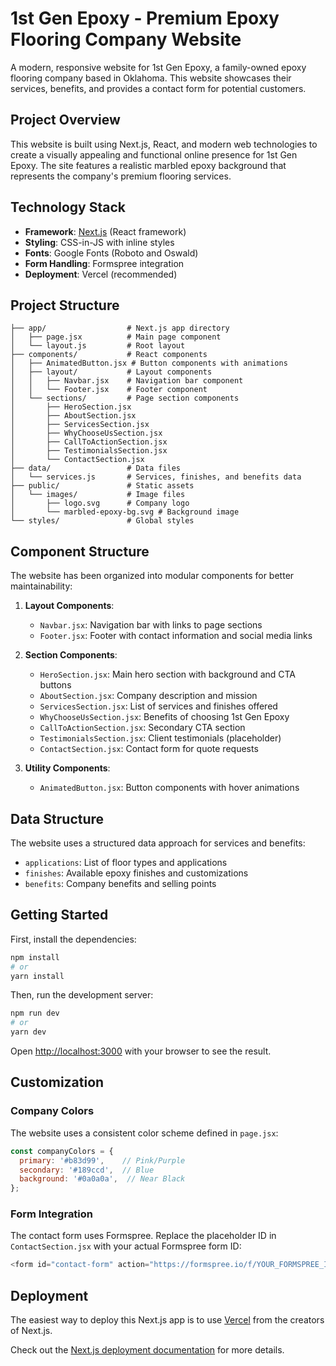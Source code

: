 # 1st Gen Epoxy - Premium Epoxy Flooring Company Website

A modern, responsive website for 1st Gen Epoxy, a family-owned epoxy flooring company based in Oklahoma. This website showcases their services, benefits, and provides a contact form for potential customers.

## Project Overview

This website is built using Next.js, React, and modern web technologies to create a visually appealing and functional online presence for 1st Gen Epoxy. The site features a realistic marbled epoxy background that represents the company's premium flooring services.

## Technology Stack

- **Framework**: [Next.js](https://nextjs.org/) (React framework)
- **Styling**: CSS-in-JS with inline styles
- **Fonts**: Google Fonts (Roboto and Oswald)
- **Form Handling**: Formspree integration
- **Deployment**: Vercel (recommended)

## Project Structure

```
├── app/                  # Next.js app directory
│   ├── page.jsx          # Main page component
│   └── layout.js         # Root layout
├── components/           # React components
│   ├── AnimatedButton.jsx # Button components with animations
│   ├── layout/           # Layout components
│   │   ├── Navbar.jsx    # Navigation bar component
│   │   └── Footer.jsx    # Footer component
│   └── sections/         # Page section components
│       ├── HeroSection.jsx
│       ├── AboutSection.jsx
│       ├── ServicesSection.jsx
│       ├── WhyChooseUsSection.jsx
│       ├── CallToActionSection.jsx
│       ├── TestimonialsSection.jsx
│       └── ContactSection.jsx
├── data/                 # Data files
│   └── services.js       # Services, finishes, and benefits data
├── public/               # Static assets
│   └── images/           # Image files
│       ├── logo.svg      # Company logo
│       └── marbled-epoxy-bg.svg # Background image
└── styles/               # Global styles
```

## Component Structure

The website has been organized into modular components for better maintainability:

1. **Layout Components**:
   - `Navbar.jsx`: Navigation bar with links to page sections
   - `Footer.jsx`: Footer with contact information and social media links

2. **Section Components**:
   - `HeroSection.jsx`: Main hero section with background and CTA buttons
   - `AboutSection.jsx`: Company description and mission
   - `ServicesSection.jsx`: List of services and finishes offered
   - `WhyChooseUsSection.jsx`: Benefits of choosing 1st Gen Epoxy
   - `CallToActionSection.jsx`: Secondary CTA section
   - `TestimonialsSection.jsx`: Client testimonials (placeholder)
   - `ContactSection.jsx`: Contact form for quote requests

3. **Utility Components**:
   - `AnimatedButton.jsx`: Button components with hover animations

## Data Structure

The website uses a structured data approach for services and benefits:

- `applications`: List of floor types and applications
- `finishes`: Available epoxy finishes and customizations
- `benefits`: Company benefits and selling points

## Getting Started

First, install the dependencies:

```bash
npm install
# or
yarn install
```

Then, run the development server:

```bash
npm run dev
# or
yarn dev
```

Open [http://localhost:3000](http://localhost:3000) with your browser to see the result.

## Customization

### Company Colors

The website uses a consistent color scheme defined in `page.jsx`:

```javascript
const companyColors = {
  primary: '#b83d99',    // Pink/Purple
  secondary: '#189ccd',  // Blue
  background: '#0a0a0a',  // Near Black
};
```

### Form Integration

The contact form uses Formspree. Replace the placeholder ID in `ContactSection.jsx` with your actual Formspree form ID:

```javascript
<form id="contact-form" action="https://formspree.io/f/YOUR_FORMSPREE_ID" method="POST">
```

## Deployment

The easiest way to deploy this Next.js app is to use [Vercel](https://vercel.com/new) from the creators of Next.js.

Check out the [Next.js deployment documentation](https://nextjs.org/docs/deployment) for more details.
